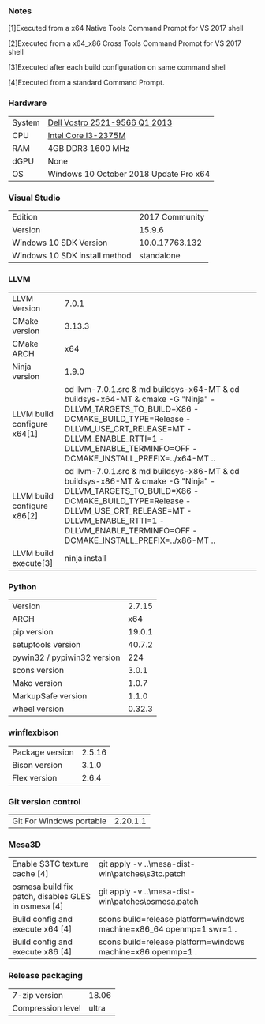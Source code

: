 ### Notes

[1]Executed from a x64 Native Tools Command Prompt for VS 2017 shell

[2]Executed from a x64_x86 Cross Tools Command Prompt for VS 2017 shell

[3]Executed after each build configuration on same command shell

[4]Executed from a standard Command Prompt.
### Hardware
| | |
|-|-|
System | [Dell Vostro 2521-9566 Q1 2013](http://www.dell.com/support/home/en/us/robsdt1/product-support/product/vostro-2521)
CPU | [Intel Core I3-2375M](https://ark.intel.com/products/74259/Intel-Core-i3-2375M-Processor-3M-Cache-1_50-GHz)
RAM | 4GB DDR3 1600 MHz
dGPU | None
OS | Windows 10 October 2018 Update Pro x64
### Visual Studio
| | |
|-|-|
Edition | 2017 Community
Version | 15.9.6
Windows 10 SDK Version | 10.0.17763.132
Windows 10 SDK install method | standalone
### LLVM
| | |
|-|-|
LLVM Version | 7.0.1
CMake version | 3.13.3
CMake ARCH | x64
Ninja version | 1.9.0
LLVM build configure x64[1] | cd llvm-7.0.1.src & md buildsys-x64-MT & cd buildsys-x64-MT & cmake -G "Ninja" -DLLVM_TARGETS_TO_BUILD=X86 -DCMAKE_BUILD_TYPE=Release -DLLVM_USE_CRT_RELEASE=MT -DLLVM_ENABLE_RTTI=1 -DLLVM_ENABLE_TERMINFO=OFF -DCMAKE_INSTALL_PREFIX=../x64-MT ..
LLVM build configure x86[2] | cd llvm-7.0.1.src & md buildsys-x86-MT & cd buildsys-x86-MT & cmake -G "Ninja" -DLLVM_TARGETS_TO_BUILD=X86 -DCMAKE_BUILD_TYPE=Release -DLLVM_USE_CRT_RELEASE=MT -DLLVM_ENABLE_RTTI=1 -DLLVM_ENABLE_TERMINFO=OFF -DCMAKE_INSTALL_PREFIX=../x86-MT ..
LLVM build execute[3] | ninja install
### Python
| | |
|-|-|
Version | 2.7.15
ARCH | x64
pip version | 19.0.1
setuptools version | 40.7.2
pywin32 / pypiwin32 version | 224
scons version | 3.0.1
Mako version | 1.0.7
MarkupSafe version | 1.1.0
wheel version | 0.32.3
### winflexbison
| | |
|-|-|
Package version | 2.5.16
Bison version | 3.1.0
Flex version | 2.6.4
### Git version control
| | |
|-|-|
Git For Windows portable | 2.20.1.1
### Mesa3D
| | |
|-|-|
Enable S3TC texture cache [4] | git apply -v ..\mesa-dist-win\patches\s3tc.patch
osmesa build fix patch, disables GLES in osmesa [4] | git apply -v ..\mesa-dist-win\patches\osmesa.patch
Build config and execute x64 [4] | scons build=release platform=windows machine=x86_64 openmp=1 swr=1 .
Build config and execute x86 [4] | scons build=release platform=windows machine=x86 openmp=1 .
### Release packaging
| | |
|-|-|
7-zip version | 18.06
Compression level | ultra